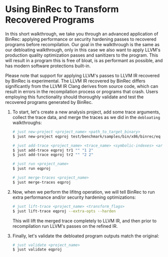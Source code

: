 # Using BinRec to Transform Recovered Programs

In this short walkthrough, we take you through an advanced application of BinRec: applying performance or security hardening passes to recovered programs before recompilation. Our goal in the walkthrough is the same as our debloating walkthrough, only in this case we also want to apply LLVM's production quality optimization passes and sanitizers to the program. This will result in a program this is free of bloat, is as performant as possible, and has modern software protections built-in.

Please note that support for applying LLVM's passes to LLVM IR recovered by BinRec is experimental. The LLVM IR recovered by BinRec differs significantly from the LLVM IR Clang derives from source code, which can result in errors in the recompilation process or programs that crash. Users employing this functionality should thoroughly validate and test the recovered programs generated by BinRec.


1. To start, let's create a new analysis project, add some trace arguments, collect the trace data, and merge the traces as we did in the `debloating` walkthroughs:

   ```bash
   # just new-project <project_name> <path_to_target_binary>
   $ just new-project eqproj test/benchmark/samples/bin/x86/binrec/eq

   # just add-trace <project_name> <trace_name> <symbolic-indexes> <args>
   $ just add-trace eqproj tr1 "" "1 2"
   $ just add-trace eqproj tr2 "" "2 2"

   # just run <project_name>
   $ just run eqproj

   # just merge-traces <project_name>
   $ just merge-traces eqproj
   ```

2. Now, when we perform the lifitng operation, we will tell BinRec to run extra performance and/or security hardening optimizations:

   ```bash
   # just lift-trace <project_name> <transform_flags>
   $ just lift-trace eqproj --extra-opts --harden
   ```

   This will lift the merged trace completely to LLVM IR, and then prior to recompilation run LLVM's passes on the refined IR.

3. Finally, let's validate the debloated program outputs match the original:

   ```bash
   # just validate <project_name>
   $ just validate eqproj
   ```
